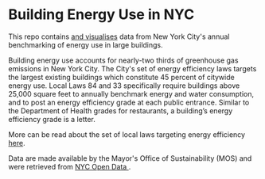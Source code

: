 # Building Energy Use in NYC

This repo contains [and visualises](https://github.com/elisabethappel/energy.git) data from New York City's annual benchmarking of energy use in large buildings. 

Building energy use accounts for nearly-two thirds of greenhouse gas emissions in New York City. The City's set of energy efficiency laws targets the largest existing buildings which constitute 45 percent of citywide energy use. Local Laws 84 and 33 specifically require buildings above 25,000 square feet to annually benchmark energy and water consumption, and to post an energy efficiency grade at each public entrance. Similar to the Department of Health grades for restaurants, a building’s energy efficiency grade is a letter.

More can be read about the set of local laws targeting energy efficiency <a href="https://www1.nyc.gov/site/buildings/business/benchmarking.page"> here</a>.

Data are made available by the Mayor's Office of Sustainability (MOS) and were retrieved from <a href="https://data.cityofnewyork.us/Environment/Energy-and-Water-Data-Disclosure-for-Local-Law-84-/qb3v-bbre"> NYC Open Data </a>.
